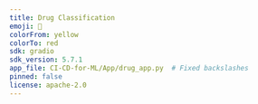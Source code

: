 ```yaml
---
title: Drug Classification
emoji: 💊
colorFrom: yellow
colorTo: red
sdk: gradio
sdk_version: 5.7.1
app_file: CI-CD-for-ML/App/drug_app.py  # Fixed backslashes
pinned: false
license: apache-2.0
---
```

